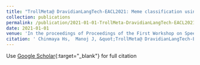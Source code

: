 ```yaml
---
title: "TrollMeta@ DravidianLangTech-EACL2021: Meme classification using deep learning"
collection: publications
permalink: /publication/2021-01-01-TrollMeta-DravidianLangTech-EACL2021-Meme-classification-using-deep-learning
date: 2021-01-01
venue: 'In the proceedings of Proceedings of the First Workshop on Speech and Language Technologies for Dravidian Languages'
citation: ' Chinmaya Hs,  Manoj J, &quot;TrollMeta@ DravidianLangTech-EACL2021: Meme classification using deep learning.&quot; In the proceedings of Proceedings of the First Workshop on Speech and Language Technologies for Dravidian Languages, 2021.'
---
```

Use [Google Scholar](https://scholar.google.com/scholar?q=TrollMeta@+DravidianLangTech+EACL2021:+Meme+classification+using+deep+learning){:target="_blank"} for full citation